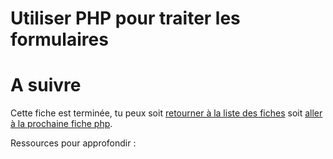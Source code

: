 # Utiliser PHP pour traiter les formulaires

# A suivre

Cette fiche est terminée, tu peux soit [retourner à la liste des fiches](../README.md) soit [aller à la prochaine fiche php](./php-et-sql.md).

Ressources pour approfondir :
